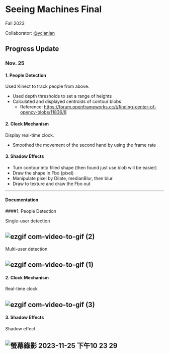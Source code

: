 # Seeing Machines Final
Fall 2023

Collaborator: [@yclanlan](https://github.com/yclanlan)


## Progress Update
### Nov. 25
#### 1. People Detection
Used Kinect to track people from above.
* Used depth thresholds to set a range of heights
* Calculated and displayed centroids of contour blobs
  * Reference: https://forum.openframeworks.cc/t/finding-center-of-opencv-blobs/11836/8

#### 2. Clock Mechanism
Display real-time clock.
* Smoothed the movement of the second hand by using the frame rate

#### 3. Shadow Effects
* Turn contour into filled shape (then found just use blob will be easier)
* Draw the shape in Fbo (pixel)
* Manipulate pixel by Dilate, medianBlur, then blur.
* Draw to texture and draw the Fbo out

---
#### Documentation
####1. People Detection

Single-user detection

![ezgif com-video-to-gif (2)](https://github.com/LilYuuu/seeing-machines-final/assets/44248733/f72f7f27-2048-48e6-8d83-13822ca60cc4)
---

Multi-user detection

![ezgif com-video-to-gif (1)](https://github.com/LilYuuu/seeing-machines-final/assets/44248733/354626d8-4e72-4a6b-8c06-9fa1bd9cc5ce)
---

#### 2. Clock Mechanism
Real-time clock

![ezgif com-video-to-gif (3)](https://github.com/LilYuuu/seeing-machines-final/assets/44248733/46e1cf65-dc75-4950-866a-de5f364082bf)
---

#### 3. Shadow Effects
Shadow effect


![螢幕錄影 2023-11-25 下午10 23 29](https://github.com/LilYuuu/seeing-machines-final/assets/97862198/b3e58aed-9511-44d0-8aed-09a4b0fc13d4)
---